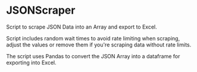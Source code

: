 # JSONScraper
 Script to scrape JSON Data into an Array and export to Excel.
 
 Script includes random wait times to avoid rate limiting when scraping, adjust the values or remove them if you're scraping data without rate limits. 
 
The script uses Pandas to convert the JSON Array into a dataframe for exporting into Excel.
